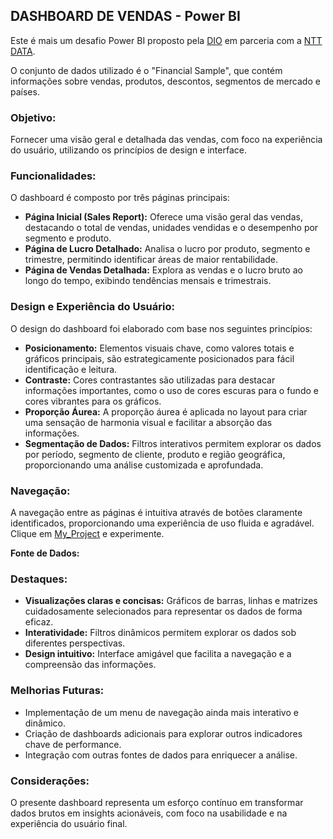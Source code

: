 ## DASHBOARD DE VENDAS - Power BI

Este é mais um desafio Power BI proposto pela [DIO](https://web.dio.me/play) em parceria com a [NTT DATA](https://www.nttdata.com/global/en/). 

O conjunto de dados utilizado é o "Financial Sample", que contém informações sobre vendas, produtos, descontos, segmentos de mercado e países.

### Objetivo:

Fornecer uma visão geral e detalhada das vendas, com foco na experiência do usuário, utilizando os princípios de design e interface.

### Funcionalidades:

O dashboard é composto por três páginas principais:

* **Página Inicial (Sales Report):** Oferece uma visão geral das vendas, destacando o total de vendas, unidades vendidas e o desempenho por segmento e produto.
* **Página de Lucro Detalhado:** Analisa o lucro por produto, segmento e trimestre, permitindo identificar áreas de maior rentabilidade.
* **Página de Vendas Detalhada:** Explora as vendas e o lucro bruto ao longo do tempo, exibindo tendências mensais e trimestrais.

### Design e Experiência do Usuário:

O design do dashboard foi elaborado com base nos seguintes princípios:

* **Posicionamento:** Elementos visuais chave, como valores totais e gráficos principais, são estrategicamente posicionados para fácil identificação e leitura.
* **Contraste:** Cores contrastantes são utilizadas para destacar informações importantes, como o uso de cores escuras para o fundo e cores vibrantes para os gráficos.
* **Proporção Áurea:** A proporção áurea é aplicada no layout para criar uma sensação de harmonia visual e facilitar a absorção das informações.
* **Segmentação de Dados:** Filtros interativos permitem explorar os dados por período, segmento de cliente, produto e região geográfica, proporcionando uma análise customizada e aprofundada.

### Navegação:

A navegação entre as páginas é intuitiva através de botões claramente identificados, proporcionando uma experiência de uso fluida e agradável.
Clique em [My_Project](https://app.powerbi.com/links/yHcF57uLv8?ctid=8e123a37-3744-4839-b542-42a08d32388b&pbi_source=linkShare) e experimente.

**Fonte de Dados:**
### Destaques:

* **Visualizações claras e concisas:** Gráficos de barras, linhas e matrizes cuidadosamente selecionados para representar os dados de forma eficaz.
* **Interatividade:** Filtros dinâmicos permitem explorar os dados sob diferentes perspectivas.
* **Design intuitivo:** Interface amigável que facilita a navegação e a compreensão das informações.

### Melhorias Futuras:

* Implementação de um menu de navegação ainda mais interativo e dinâmico.
* Criação de dashboards adicionais para explorar outros indicadores chave de performance.
* Integração com outras fontes de dados para enriquecer a análise.

### Considerações:

O presente dashboard representa um esforço contínuo em transformar dados brutos em insights acionáveis, com foco na usabilidade e na experiência do usuário final. 
